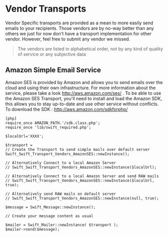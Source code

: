 Vendor Transports
=================

Vendor Specific transports are provided as a mean to more easily send emails
to your recipients. Those vendors are by no-way better than any others we just
for now don't have a transport implementation for other vendor. However, feel
free to submit any vendor we missed.

> The vendors are listed in alphabetical order, not by any kind of quality of 
> service or any subjective data

Amazon Simple Email Service
---------------------------

Amazon SES is provided by Amazon and allows you to send emails over the cloud
and using their own infrastructure. For more information about the service, 
please take a look http://aws.amazon.com/ses/ . To be able to use the 
Amazon SES Transport, you'll need to install and load the Amazon SDK, this
allows you to stay up-to-date and use other service without conflicts.
To download the SDK : http://aws.amazon.com/sdkforphp/

    [php]
    require_once AMAZON_PATH.'/sdk.class.php';
    require_once 'lib/swift_required.php';

	$localUrl='XXXX';
	
    $transport = 
    // Create the Transport to send simple mails over default server
    Swift_Swift_Transport_Vendors_AmazonSES::newInstance();
    
    // Alternatively Connect to a local Amazon Server
    // Swift_Swift_Transport_Vendors_AmazonSES::newInstance($localUrl);
    
    // Alternatively Connect to a local Amazon Server and send RAW mails
    // Swift_Swift_Transport_Vendors_AmazonSES::newInstance($localUrl, true);
    
    // Alternatively send RAW mails on default server
    // Swift_Swift_Transport_Vendors_AmazonSES::newInstance(null, true);
    
    $message = Swift_Message::newInstance();
    
    // Create your message content as usual 
    
    $mailer = Swift_Mailer::newInstance( $transport );
    $mailer->send($message);


